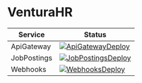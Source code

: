 # VenturaHR

| Service | Status |
|---------|--------|
| ApiGateway | [![ApiGatewayDeploy](https://github.com/fabioper/VenturaHR/actions/workflows/api-gateway.yml/badge.svg)](https://github.com/fabioper/VenturaHR/actions/workflows/api-gateway.yml) |
| JobPostings | [![JobPostingsDeploy](https://github.com/fabioper/VenturaHR/actions/workflows/jobpostings.yml/badge.svg)](https://github.com/fabioper/VenturaHR/actions/workflows/jobpostings.yml) |
| Webhooks | [![WebhooksDeploy](https://github.com/fabioper/VenturaHR/actions/workflows/webhooks.yml/badge.svg)](https://github.com/fabioper/VenturaHR/actions/workflows/webhooks.yml) |
